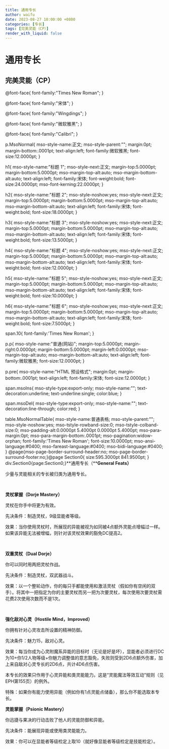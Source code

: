 ```yaml
---
title: 通用专长
author: waifu
date: 2023-08-27 10:00:00 +0800
categories: [专长]
tags: [完美灵能（CP）]
render_with_liquid: false
---
```

# 通用专长
## 完美灵能（CP）

@font-face{
font-family:"Times New Roman";
}

@font-face{
font-family:"宋体";
}

@font-face{
font-family:"Wingdings";
}

@font-face{
font-family:"微软雅黑";
}

@font-face{
font-family:"Calibri";
}

p.MsoNormal{
mso-style-name:正文;
mso-style-parent:"";
margin:0pt;
margin-bottom:.0001pt;
text-align:left;
font-family:微软雅黑;
font-size:12.0000pt;
}

h1{
mso-style-name:"标题 1";
mso-style-next:正文;
margin-top:5.0000pt;
margin-bottom:5.0000pt;
mso-margin-top-alt:auto;
mso-margin-bottom-alt:auto;
text-align:left;
font-family:宋体;
font-weight:bold;
font-size:24.0000pt;
mso-font-kerning:22.0000pt;
}

h2{
mso-style-name:"标题 2";
mso-style-noshow:yes;
mso-style-next:正文;
margin-top:5.0000pt;
margin-bottom:5.0000pt;
mso-margin-top-alt:auto;
mso-margin-bottom-alt:auto;
text-align:left;
font-family:宋体;
font-weight:bold;
font-size:18.0000pt;
}

h3{
mso-style-name:"标题 3";
mso-style-noshow:yes;
mso-style-next:正文;
margin-top:5.0000pt;
margin-bottom:5.0000pt;
mso-margin-top-alt:auto;
mso-margin-bottom-alt:auto;
text-align:left;
font-family:宋体;
font-weight:bold;
font-size:13.5000pt;
}

h4{
mso-style-name:"标题 4";
mso-style-noshow:yes;
mso-style-next:正文;
margin-top:5.0000pt;
margin-bottom:5.0000pt;
mso-margin-top-alt:auto;
mso-margin-bottom-alt:auto;
text-align:left;
font-family:宋体;
font-weight:bold;
font-size:12.0000pt;
}

h5{
mso-style-name:"标题 5";
mso-style-noshow:yes;
mso-style-next:正文;
margin-top:5.0000pt;
margin-bottom:5.0000pt;
mso-margin-top-alt:auto;
mso-margin-bottom-alt:auto;
text-align:left;
font-family:宋体;
font-weight:bold;
font-size:10.0000pt;
}

h6{
mso-style-name:"标题 6";
mso-style-noshow:yes;
mso-style-next:正文;
margin-top:5.0000pt;
margin-bottom:5.0000pt;
mso-margin-top-alt:auto;
mso-margin-bottom-alt:auto;
text-align:left;
font-family:宋体;
font-weight:bold;
font-size:7.5000pt;
}

span.10{
font-family:'Times New Roman';
}

p.p{
mso-style-name:"普通\(网站\)";
margin-top:5.0000pt;
margin-right:0.0000pt;
margin-bottom:5.0000pt;
margin-left:0.0000pt;
mso-margin-top-alt:auto;
mso-margin-bottom-alt:auto;
text-align:left;
font-family:微软雅黑;
font-size:12.0000pt;
}

p.pre{
mso-style-name:"HTML 预设格式";
margin:0pt;
margin-bottom:.0001pt;
text-align:left;
font-family:宋体;
font-size:12.0000pt;
}

span.msoIns{
mso-style-type:export-only;
mso-style-name:"";
text-decoration:underline;
text-underline:single;
color:blue;
}

span.msoDel{
mso-style-type:export-only;
mso-style-name:"";
text-decoration:line-through;
color:red;
}

table.MsoNormalTable{
mso-style-name:普通表格;
mso-style-parent:"";
mso-style-noshow:yes;
mso-tstyle-rowband-size:0;
mso-tstyle-colband-size:0;
mso-padding-alt:0.0000pt 5.4000pt 0.0000pt 5.4000pt;
mso-para-margin:0pt;
mso-para-margin-bottom:.0001pt;
mso-pagination:widow-orphan;
font-family:'Times New Roman';
font-size:10.0000pt;
mso-ansi-language:#0400;
mso-fareast-language:#0400;
mso-bidi-language:#0400;
}
@page{mso-page-border-surround-header:no;
 mso-page-border-surround-footer:no;}@page Section0{
size:595.3000pt 841.9500pt;
}
div.Section0{page:Section0;}**通用专长（****General Feats）**

少量与灵能相关的专长被归类为通用专长。 

 

**灵杖掌握（Dorje Mastery）**

灵杖在你手中将更为有效。 

先决条件：制造灵杖，9级显能者等级。 

效果：当你使用灵杖时，所展现的异能被视为如同被4点额外灵能点增幅过一样。如果该异能无法被增幅，则针对该灵杖效果的豁免DC提高2。 

 

**双重灵杖（Dual Dorje）**

你可以同时用两把灵杖作战。 

先决条件：制造灵杖，双武器战斗。 

效果：以一个整轮动作，你的每只手都能使用和激活灵杖（假如你有空闲的双手）。将其中一把指定为你的主要灵杖而另一把为次要灵杖，每次使用次要灵杖需花费2次使用次数而不是1次。 

 

**强化敌对心灵（Hostile Mind，Improved）**

你拥有针对心灵攻击所设置的精神防御。 

先决条件：魅力15，敌对心灵。 

效果：每当你成为心灵附魔系异能的目标时（无论是好是坏），显能者必须进行DC为10+你1/2人物等级+你魅力调整值的意志豁免，失败则受到2D6点额外伤害，加上来自敌对心灵专长的2D6点，共计4D6点伤害。 

本专长的效果只作用于心灵异能和类灵能能力。这是“灵能魔法等效互动”规则（见EPH第155页）的例外。 

特殊：如果你有能力使用异能（例如你有1点灵能点储备），那么你不能选取本专长。 

**灵能掌握（Psionic Mastery）**

你迅捷与果决的行动击败了他人的灵能防御和异能。 

先决条件：能展现异能或使用类灵能能力。 

效果：你可以在显能者等级检定上取10（就好像显能者等级检定是技能检定）。 

 

 



